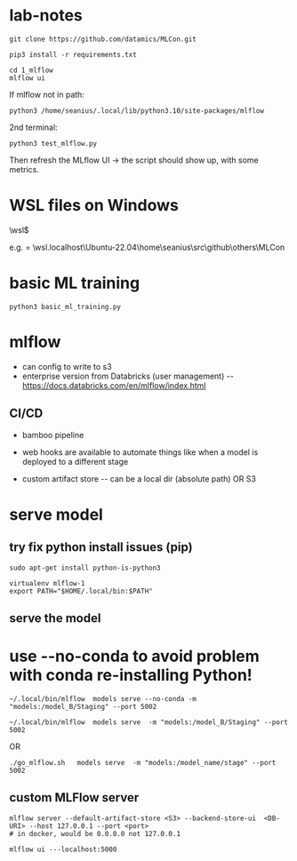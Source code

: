 # lab-notes

```
git clone https://github.com/datamics/MLCon.git

pip3 install -r requirements.txt

cd 1_mlflow
mlflow ui
```

If mlflow not in path:

```
python3 /home/seanius/.local/lib/python3.10/site-packages/mlflow
```

2nd terminal:

```
python3 test_mlflow.py
```

Then refresh the MLflow UI -> the script should show up, with some metrics.

# WSL files on Windows

\\wsl$

e.g. = \\wsl.localhost\Ubuntu-22.04\home\seanius\src\github\others\MLCon


# basic ML training

```
python3 basic_ml_training.py
```

# mlflow

- can config to write to s3
- enterprise version from Databricks (user management)
-- https://docs.databricks.com/en/mlflow/index.html

## CI/CD

- bamboo pipeline

- web hooks are available to automate things like when a model is deployed to a different stage

- custom artifact store
-- can be a local dir (absolute path) OR S3

# serve model

## try fix python install issues (pip)

```
sudo apt-get install python-is-python3

virtualenv mlflow-1
export PATH="$HOME/.local/bin:$PATH"
```

## serve the model

# use --no-conda to avoid problem with conda re-installing Python!
```
~/.local/bin/mlflow  models serve --no-conda -m "models:/model_B/Staging" --port 5002
```

```
~/.local/bin/mlflow  models serve  -m "models:/model_B/Staging" --port 5002
```

OR

```
./go_mlflow.sh   models serve  -m "models:/model_name/stage" --port 5002
```

## custom MLFlow server

```
mlflow server --default-artifact-store <S3> --backend-store-ui  <DB-URI> --host 127.0.0.1 --port <port>
# in docker, would be 0.0.0.0 not 127.0.0.1

mlflow ui ---localhost:5000
```

